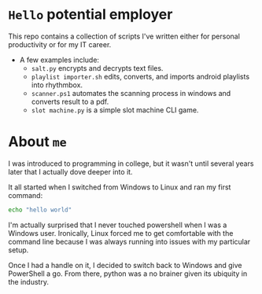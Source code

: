 # `Hello` potential employer

This repo contains a collection of scripts I've written either for personal productivity or for my IT career.
- A few examples include:
  - `salt.py` encrypts and decrypts text files.
  - `playlist importer.sh` edits, converts, and imports android playlists into rhythmbox.
  - `scanner.ps1` automates the scanning process in windows and converts result to a pdf.
  - `slot machine.py` is a simple slot machine CLI game.

# About `me`

I was introduced to programming in college, but it wasn't until several years later that I actually dove deeper into it.

It all started when I switched from Windows to Linux and ran my first command:
```sh
echo "hello world"
```
I'm actually surprised that I never touched powershell when I was a Windows user. Ironically, Linux forced me to get comfortable with the command line because I was always running into issues with my particular setup.

Once I had a handle on it, I decided to switch back to Windows and give PowerShell a go. From there, python was a no brainer given its ubiquity in the industry.
